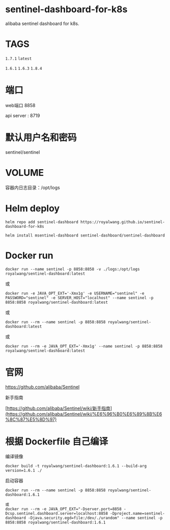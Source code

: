 # sentinel-dashboard-for-k8s
alibaba sentinel dashboard for k8s.


# TAGS

`1.7.1` `latest`

`1.6.1` `1.6.3` `1.8.4`

# 端口
web端口 8858

api server : 8719

# 默认用户名和密码
sentinel/sentinel

# VOLUME

容器内日志目录：/opt/logs

# Helm deploy
```shell
helm repo add sentinel-dashboard https://royalwang.github.io/sentinel-dashboard-for-k8s

helm install msentinel-dashboard sentinel-dashboard/sentinel-dashboard

```


# Docker run

```shell
docker run --name sentinel -p 8858:8858 -v ./logs:/opt/logs royalwang/sentinel-dashboard:latest
```

或

```shell
docker run -e JAVA_OPT_EXT='-Xmx1g' -e USERNAME="sentinel" -e PASSWORD="sentinel" -e SERVER_HOST="localhost" --name sentinel -p 8858:8858 royalwang/sentinel-dashboard:latest
```
或

```shell
docker run --rm --name sentinel -p 8858:8858 royalwang/sentinel-dashboard:latest
```

或

```shell
docker run --rm -e JAVA_OPT_EXT='-Xmx1g' --name sentinel -p 8858:8858 royalwang/sentinel-dashboard:latest
```

# 官网

https://github.com/alibaba/Sentinel

新手指南

[https://github.com/alibaba/Sentinel/wiki/新手指南](https://github.com/alibaba/Sentinel/wiki/%E6%96%B0%E6%89%8B%E6%8C%87%E5%8D%97)






# 根据 Dockerfile 自己编译

编译镜像

```shell
docker build -t royalwang/sentinel-dashboard:1.6.1 --build-arg version=1.6.1 ./
```

启动容器
````SHELLL
docker run --rm --name sentinel -p 8858:8858 royalwang/sentinel-dashboard:1.6.1

或
docker run --rm -e JAVA_OPT_EXT="-Dserver.port=8858 -Dcsp.sentinel.dashboard.server=localhost:8858 -Dproject.name=sentinel-dashboard -Djava.security.egd=file:/dev/./urandom" --name sentinel -p 8858:8858 royalwang/sentinel-dashboard:1.6.1
````
